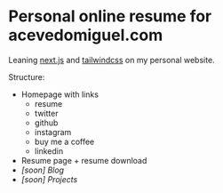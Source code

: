 # Personal online resume for acevedomiguel.com

Leaning [next.js](https://nextjs.org/) and [tailwindcss](https://tailwindcss.com/) on my personal website.

Structure:
* Homepage with links
    * resume
    * twitter
    * github
    * instagram
    * buy me a coffee
    * linkedin
* Resume page + resume download
* _[soon] Blog_
* _[soon] Projects_

